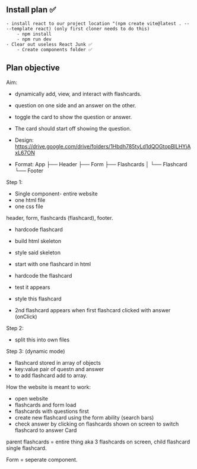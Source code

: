 ## Install plan ✅
    - install react to our project location "(npm create vite@latest . -- --template react) (only first cloner needs to do this)
        - npm install 
        - npm run dev
    - Clear out useless React Junk ✅
        - Create components folder ✅


## Plan objective ##

Aim:
- dynamically add, view, and interact with flashcards. 
- question on one side and an answer on the other. 
- toggle the card to show the question or answer.
- The card should start off showing the question.
    
  
- Design: https://drive.google.com/drive/folders/1Hbdh785tyLd1dQOGtopBlLHYjAxL67ON

- Format: 
App
├── Header
├── Form
├── Flashcards
│ └── Flashcard
└── Footer

Step 1:

- Single component- entire website
- one html file
- one css file

header, form, flashcards (flashcard), footer.

- hardcode flashcard

- build html skeleton
- style said skeleton
- start with one flashcard in html
- hardcode the flashcard
- test it appears
- style this flashcard
- 2nd flashcard appears when first flashcard clicked with  answer (onClick)

Step 2:
- split this into own files

Step 3: (dynamic mode)
- flashcard stored in array of objects
- key:value pair of questn and answer
- to add flashcard add to array.


How the website is meant to work:
- open website
- flashcards and form load
- flashcards with questions first
- create new flashcard using the form ability (search bars)
- check answer by clicking on flashcards shown on screen to switch flashcard to answer Card


parent flashcards = entire thing aka 3 flashcards on screen, child flashcard single flashcard.

Form = seperate component.



